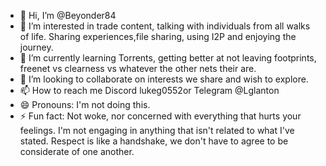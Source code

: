 - 👋 Hi, I’m @Beyonder84
- 👀 I’m interested in trade content, talking with individuals from all walks of life. Sharing experiences,file sharing, using I2P and enjoying the journey.
- 🌱 I’m currently learning Torrents, getting better at not leaving footprints, freenet vs clearness vs whatever the other nets their are.
- 💞️ I’m looking to collaborate on interests we share and wish to explore. 
- 📫 How to reach me Discord lukeg0552or Telegram @Lglanton
- 😄 Pronouns: I'm not doing this. 
- ⚡ Fun fact: Not woke, nor concerned with everything that hurts your feelings. I'm not engaging in anything that isn't related to what I've stated. Respect is like a handshake,  we don't have to agree to be considerate of one another. 

<!---
Beyonder84/Beyonder84 is a ✨ special ✨ repository because its `README.md` (this file) appears on your GitHub profile.
You can click the Preview link to take a look at your changes.
--->

